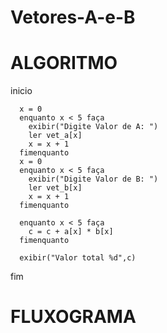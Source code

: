 # Vetores-A-e-B

# ALGORITMO
 inicio

      x = 0
      enquanto x < 5 faça
        exibir("Digite Valor de A: ")
        ler vet_a[x]
        x = x + 1
      fimenquanto
      x = 0
      enquanto x < 5 faça
        exibir("Digite Valor de B: ")
        ler vet_b[x]
        x = x + 1
      fimenquanto

      enquanto x < 5 faça
        c = c + a[x] * b[x]
      fimenquanto

      exibir("Valor total %d",c)

  fim
  
  # FLUXOGRAMA
  
  
